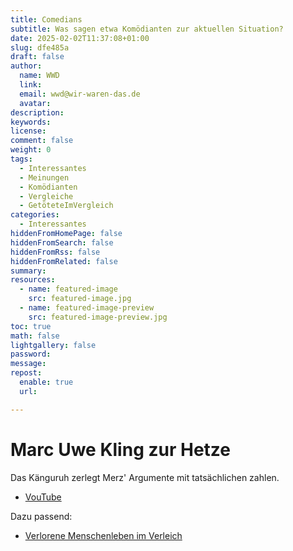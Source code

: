 ```yaml
---
title: Comedians
subtitle: Was sagen etwa Komödianten zur aktuellen Situation?
date: 2025-02-02T11:37:08+01:00
slug: dfe485a
draft: false
author:
  name: WWD
  link: 
  email: wwd@wir-waren-das.de
  avatar:
description:
keywords:
license:
comment: false
weight: 0
tags:
  - Interessantes
  - Meinungen
  - Komödianten
  - Vergleiche
  - GetöteteImVergleich
categories:
  - Interessantes
hiddenFromHomePage: false
hiddenFromSearch: false
hiddenFromRss: false
hiddenFromRelated: false
summary:
resources:
  - name: featured-image
    src: featured-image.jpg
  - name: featured-image-preview
    src: featured-image-preview.jpg
toc: true
math: false
lightgallery: false
password:
message:
repost:
  enable: true
  url:

---
```

# Marc Uwe Kling zur Hetze

Das Känguruh zerlegt Merz' Argumente mit tatsächlichen zahlen.

- [VouTube](https://www.youtube.com/watch?v=ekxkveEnE2k)

Dazu passend:

- [Verlorene Menschenleben im Verleich](https://bayerwald.social/@progressist/113928810160168311)
